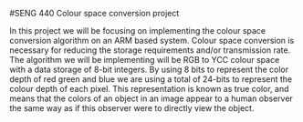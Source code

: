 
#SENG 440 Colour space conversion project

In this project we will be focusing on implementing the colour space conversion algorithm on an ARM based system. Colour space conversion is necessary for reducing the storage requirements and/or transmission rate. The algorithm we will be implementing will be RGB to YCC colour space with a data storage of 8-bit integers. By using 8 bits to represent the color depth of red green and blue we are using a total of 24-bits to represent the colour depth of each pixel. This representation is known as true color, and means that the colors of an object in an image appear to a human observer the same way as if this observer were to directly view the object. 
